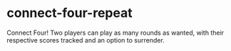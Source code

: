 # connect-four-repeat
Connect Four! Two players can play as many rounds as wanted, with their respective scores tracked and an option to surrender.
